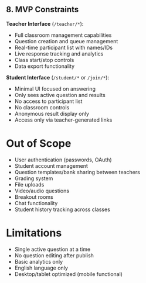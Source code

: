 ## 8. MVP Constraints

**Teacher Interface** (`/teacher/*`):
- Full classroom management capabilities
- Question creation and queue management
- Real-time participant list with names/IDs
- Live response tracking and analytics
- Class start/stop controls
- Data export functionality

**Student Interface** (`/student/*` or `/join/*`):
- Minimal UI focused on answering
- Only sees active question and results
- No access to participant list
- No classroom controls
- Anonymous result display only
- Access only via teacher-generated links

# Out of Scope
- User authentication (passwords, OAuth)
- Student account management
- Question templates/bank sharing between teachers
- Grading system
- File uploads
- Video/audio questions
- Breakout rooms
- Chat functionality
- Student history tracking across classes

# Limitations
- Single active question at a time
- No question editing after publish
- Basic analytics only
- English language only
- Desktop/tablet optimized (mobile functional)